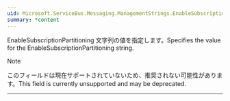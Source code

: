 ```yaml
---
uid: Microsoft.ServiceBus.Messaging.ManagementStrings.EnableSubscriptionPartitioning
summary: *content
---
```


<span data-ttu-id="71918-101">EnableSubscriptionPartitioning 文字列の値を指定します。</span><span class="sxs-lookup"><span data-stu-id="71918-101">Specifies the value for the EnableSubscriptionPartitioning string.</span></span> 

> [!NOTE]
> <span data-ttu-id="71918-102">このフィールドは現在サポートされていないため、推奨されない可能性があります。</span><span class="sxs-lookup"><span data-stu-id="71918-102">This field is currently unsupported and may be deprecated.</span></span>

---

